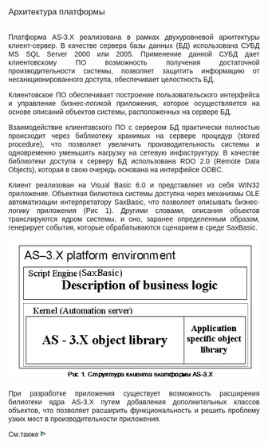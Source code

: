 ﻿<html>
<head>
<title></title>
</head>

<body>

<p><font face="Arial"><big>Архитектура платформы</big></font></p>

<p ALIGN="JUSTIFY"><font face="Arial"><br>
Платформа AS-3.X реализована в рамках двухуровневой архитектуры клиент-сервер. В 
качестве сервера базы данных (БД) использована СУБД MS SQL Server 2000 или 2005. 
Применение данной СУБД дает клиентовскому ПО возможность получения достаточной 
производительности системы, позволяет защитить информацию от 
несанкционированного доступа, обеспечивает целостность БД.</font></p>

<p ALIGN="JUSTIFY"><font face="Arial">Клиентовское ПО обеспечивает 
построение пользовательского интерфейса и управление бизнес-логикой приложения, 
которое осуществляется на основе описаний объектов системы, расположенных на 
сервере БД.</font></p>

<p ALIGN="JUSTIFY"><font face="Arial">Взаимодействие клиентовского ПО 
с сервером БД практически полностью происходит через библиотеку хранимых на 
сервере процедур (stored procedure), что позволяет увеличить производительность 
системы и одновременно уменьшить нагрузку на сетевую инфаструктуру. В качестве 
библиотеки доступа к серверу БД использована RDO 2.0 (Remote Data Objects), 
которая в свою очередь основана на интерфейсе ODBC. </font></p>

<p ALIGN="JUSTIFY"><font face="Arial">Клиент реализован на Visual 
Basic 6.0 и представляет из себя WIN32 приложение. Объектная билиотека системы 
доступна через механизмы OLE автоматизации интерпретатору SaxBasic, что 
позволяет описывать бизнес-логику приложения (Рис 1). Другими словами, описания 
объектов транслируются ядром системы, и оно, заранее определенным образом, 
генерирует события, которые обрабатываются сценарием в среде SaxBasic.</font></p>

<p ALIGN="JUSTIFY"><img src="../../../IMAGES/client_Structure.gif" width="520"
height="285"></p>

<p ALIGN="JUSTIFY"><font face="Arial">При разработке приложения 
существует возможность расширения билиотеки ядра AS-3.X путем добавления 
дополнительных классов объектов, что позволяет расширить функциональность и 
решить проблему узких мест в производительности приложения.</font></p>

<p><font face="Arial">См.также <a href="baseclasses.html"><img
src="../../../IMAGES/More.gif" width="12" height="12" alt="More.gif (304 bytes)"
border="0"></a></font></p>
</body>
</html>
